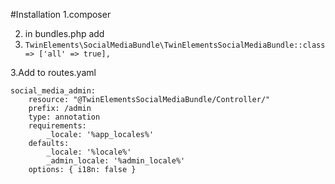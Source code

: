 #Installation
1.composer 

2. in bundles.php add 
3. ```TwinElements\SocialMediaBundle\TwinElementsSocialMediaBundle::class => ['all' => true],```

3.Add to routes.yaml
```
social_media_admin:
    resource: "@TwinElementsSocialMediaBundle/Controller/"
    prefix: /admin
    type: annotation
    requirements:
        _locale: '%app_locales%'
    defaults:
        _locale: '%locale%'
        _admin_locale: '%admin_locale%'
    options: { i18n: false }
```
